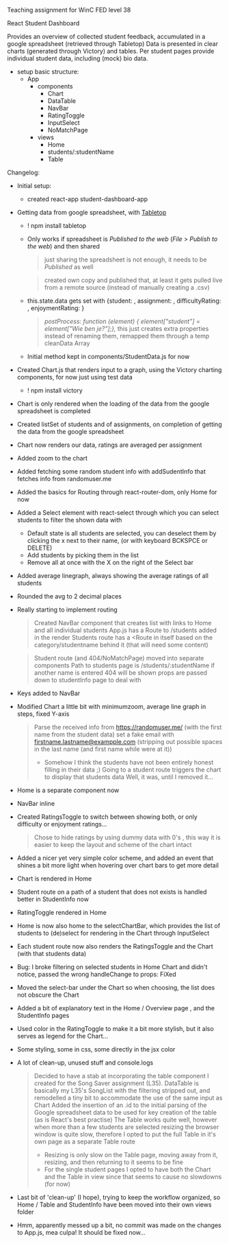 Teaching assignment for WinC FED level 38

React Student Dashboard

  Provides an overview of collected student feedback, accumulated in a google spreadsheet (retrieved through Tabletop)
  Data is presented in clear charts (generated through Victory) and tables.
  Per student pages provide individual student data, including (mock) bio data.


  - setup basic structure:
    - App
       - components
	     - Chart
		 - DataTable
	     - NavBar
		 - RatingToggle
		 - InputSelect
		 - NoMatchPage
       - views
	     - Home
		 - students/:studentName
		 - Table


Changelog:

- Initial setup:
  - created react-app student-dashboard-app
- Getting data from google spreadsheet, with [Tabletop](https://github.com/jsoma/tabletop)
  - ! npm install tabletop
  - Only works if spreadsheet is _Published to the web_ (*File* > *Publish to the web*) and then shared
    > just sharing the spreadsheet is not enough, it needs to be _Published_ as well
	
    > created own copy and published that, at least it gets pulled live from a remote source (instead of manually creating a .csv)
  - this.state.data gets set with {student: , assignment: , difficultyRating: , enjoymentRating: }
    > _postProcess: function (element) {
        element["student"] = element["Wie ben je?"];},_
	> this just creates extra properties instead of renaming them, remapped them through a temp cleanData Array
  - Initial method kept in components/StudentData.js for now
- Created Chart.js that renders input to a graph, using the Victory charting components, for now just using test data
  - ! npm install victory
- Chart is only rendered when the loading of the data from the google spreadsheet is completed
- Created listSet of students and of assignments, on completion of getting the data from the google spreadsheet
- Chart now renders our data, ratings are averaged per assignment
- Added zoom to the chart
- Added fetching some random student info with addSudentInfo that fetches info from randomuser.me
- Added the basics for Routing through react-router-dom, only Home for now
- Added a Select element with react-select through which you can select students to filter the shown data with
  - Default state is all students are selected, you can deselect them by clicking the x next to their name, (or with keyboard BCKSPCE or DELETE)
  - Add students by picking them in the list
  - Remove all at once with the X on the right of the Select bar
- Added average linegraph, always showing the average ratings of all students
- Rounded the avg to 2 decimal places
- Really starting to implement routing
  > Created NavBar component that creates list with links to Home and all individual students
  > App.js has a Route to /students added in the <Switch> render
  > Students route has a <Route in itself based on the category/studentname behind it (that will need some content)

  > Student route (and 404/NoMatchPage) moved into separate components
  > Path to students page is /students/:studentName if another name is entered 404  will be shown
  > props are passed down to studentInfo page to deal with
- Keys added to NavBar
- Modified Chart a little bit with minimumzoom, average line graph in steps, fixed Y-axis
  > Parse the received info from https://randomuser.me/ (with the first name from the student data)
  > set a fake email with firstname.lastname@exampple.com (stripping out possible spaces in the last name (and first name while were at it))
  > - Somehow I think the students have not been entirely honest filling in their data ;)
  > Going to a student route triggers the chart to display that students data
  > Well, it was, until I removed it...
- Home is a separate component now
- NavBar inline
- Created RatingsToggle to switch between showing both, or only difficulty or enjoyment ratings...
  > Chose to hide ratings by using dummy data with 0's , this way it is easier to keep the layout and scheme of the chart intact
- Added a nicer yet very simple color scheme, and added an event that shines a bit more light when hovering over chart bars to get more detail
- Chart is rendered in Home
- Student route on a path of a student that does not exists is handled better in StudentInfo now
- RatingToggle rendered in Home
- Home is now also home to the selectChartBar, which provides the list of students to (de)select for rendering in the Chart through InputSelect
- Each student route now also renders the RatingsToggle and the Chart (with that students data)
- Bug: I broke filtering on selected students in Home Chart and didn't notice, passed the wrong handleChange to props: FiXed
- Moved the select-bar under the Chart so when choosing, the list does not obscure the Chart
- Added a bit of explanatory text in the Home / Overview page , and the StudentInfo pages
- Used color in the RatingToggle to make it a bit more stylish, but it also serves as legend for the Chart...
- Some styling, some in css, some directly in the jsx color
- A lot of clean-up, unused stuff and console.logs
  > Decided to have a stab at incorporating the table component I created for the Song Saver assignment (L35).
  > DataTable is basically my L35's SongList with the filtering stripped out, and remodelled a tiny bit to accommodate the use of the same input as Chart
  > Added the insertion of an .id to the initial parsing of the Google spreadsheet data to be used for key creation of the table (as is React's best practise)
  > The Table works quite well, however when more than a few students are selected resizing the browser window is quite slow, therefore I opted to put the full Table in it's own page as a separate Table route
  > - Resizing is only slow on the Table page, moving away from it, resizing, and then returning to it seems to be fine
  > - For the single student pages I opted to have both the Chart and the Table in view since that seems to cause no slowdowns (for now)
- Last bit of 'clean-up' (I hope), trying to keep the workflow organized, so Home / Table and StudentInfo have been moved into their own views folder
- Hmm, apparently messed up a bit, no commit was made on the changes to App.js, mea culpa! It should be fixed now...
